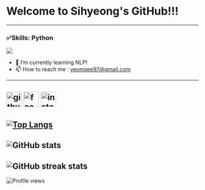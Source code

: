 # Welcome to Sihyeong's GitHub!!!
---
### ✅Skills: Python
<img src="https://img.shields.io/badge/Python-3776AB?style=flat&logo=Python&logoColor=white"/>

- 🌱 I’m currently learning NLP!
- 📫 How to reach me : yeomsee97@gmail.com

---
[<img src='https://cdn.jsdelivr.net/npm/simple-icons@3.0.1/icons/github.svg' alt='github' height='40'>](https://github.com/yeomsee)  [<img src='https://cdn.jsdelivr.net/npm/simple-icons@3.0.1/icons/facebook.svg' alt='facebook' height='40'>](https://www.facebook.com/염시형)  [<img src='https://cdn.jsdelivr.net/npm/simple-icons@3.0.1/icons/instagram.svg' alt='instagram' height='40'>](https://www.instagram.com/yeom.__.see/)  
---
[![Top Langs](https://github-readme-stats.vercel.app/api/top-langs/?username=yeomsee)](https://github.com/anuraghazra/github-readme-stats)
---
![GitHub stats](https://github-readme-stats.vercel.app/api?username=yeomsee&show_icons=true)  
---
![GitHub streak stats](https://streak-stats.demolab.com/?user=yeomsee)  
---
 
![Profile views](https://gpvc.arturio.dev/yeomsee)
